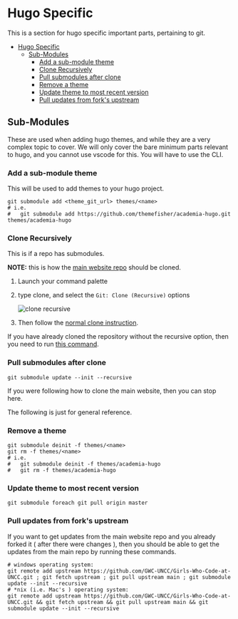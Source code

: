 # Hugo Specific

This is a section for hugo specific important parts, pertaining to git.

- [Hugo Specific](#hugo-specific)
  - [Sub-Modules](#sub-modules)
    - [Add a sub-module theme](#add-a-sub-module-theme)
    - [Clone Recursively](#clone-recursively)
    - [Pull submodules after clone](#pull-submodules-after-clone)
    - [Remove a theme](#remove-a-theme)
    - [Update theme to most recent version](#update-theme-to-most-recent-version)
    - [Pull updates from fork's upstream](#pull-updates-from-forks-upstream)

## Sub-Modules

These are used when adding hugo themes, and while they are a very complex topic to cover.
We will only cover the bare minimum parts relevant to hugo, and you cannot use vscode for this.
You will have to use the CLI.

### Add a sub-module theme

This will be used to add themes to your hugo project.

```git
git submodule add <theme_git_url> themes/<name>
# i.e.
#   git submodule add https://github.com/themefisher/academia-hugo.git themes/academia-hugo
```

### Clone Recursively

This is if a repo has submodules.

**NOTE:** this is how the [main website repo](https://github.com/GWC-UNCC/Girls-Who-Code-at-UNCC) should be cloned.

1. Launch your command palette
2. type clone, and select the `Git: Clone (Recursive)` options

   ![clone recursive](/pictures/hugo-specific/img00.png)
3. Then follow the [normal clone instruction](/00-setup/README.md#clone-locally).

If you have already cloned the repository without the recursive option, then  you need to run [this command](#pull-submodules-after-clone).

### Pull submodules after clone

```git
git submodule update --init --recursive 
```

If you were following how to clone the main website, then you can stop here.

The following is just for general reference.

### Remove a theme

```git
git submodule deinit -f themes/<name>
git rm -f themes/<name>
# i.e.
#   git submodule deinit -f themes/academia-hugo
#   git rm -f themes/academia-hugo
```

### Update theme to most recent version

```git
git submodule foreach git pull origin master
```

### Pull updates from fork's upstream

If you want to get updates from the main website repo and you already forked it ( after there were changes ), then you should be able to get the updates from the main repo by running these commands.

```shell
# windows operating system:
git remote add upstream https://github.com/GWC-UNCC/Girls-Who-Code-at-UNCC.git ; git fetch upstream ; git pull upstream main ; git submodule update --init --recursive
# *nix (i.e. Mac's ) operating system:
git remote add upstream https://github.com/GWC-UNCC/Girls-Who-Code-at-UNCC.git && git fetch upstream && git pull upstream main && git submodule update --init --recursive
```
